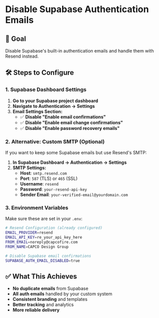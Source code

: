 # Disable Supabase Authentication Emails

## 🎯 Goal

Disable Supabase's built-in authentication emails and handle them with Resend instead.

## 🛠 Steps to Configure

### 1. Supabase Dashboard Settings

1. **Go to your Supabase project dashboard**
2. **Navigate to Authentication → Settings**
3. **Email Settings Section:**
   - ✅ **Disable "Enable email confirmations"**
   - ✅ **Disable "Enable email change confirmations"**
   - ✅ **Disable "Enable password recovery emails"**

### 2. Alternative: Custom SMTP (Optional)

If you want to keep some Supabase emails but use Resend's SMTP:

1. **In Supabase Dashboard → Authentication → Settings**
2. **SMTP Settings:**
   - **Host**: `smtp.resend.com`
   - **Port**: `587` (TLS) or `465` (SSL)
   - **Username**: `resend`
   - **Password**: `your-resend-api-key`
   - **Sender Email**: `your-verified-email@yourdomain.com`

### 3. Environment Variables

Make sure these are set in your `.env`:

```bash
# Resend Configuration (already configured)
EMAIL_PROVIDER=resend
EMAIL_API_KEY=re_your_api_key_here
FROM_EMAIL=noreply@capcofire.com
FROM_NAME=CAPCO Design Group

# Disable Supabase email confirmations
SUPABASE_AUTH_EMAIL_DISABLED=true
```

## ✅ What This Achieves

- **No duplicate emails** from Supabase
- **All auth emails** handled by your custom system
- **Consistent branding** and templates
- **Better tracking** and analytics
- **More reliable delivery**
